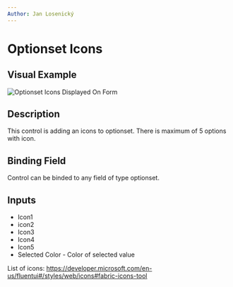 ```yaml
---
Author: Jan Losenický
---
```


# Optionset Icons

## Visual Example

![Optionset Icons Displayed On Form](/.attachments/Controls/optionseticons.png)

## Description

This control is adding an icons to optionset. There is maximum of 5 options with icon.

## Binding Field

Control can be binded to any field of type optionset.

## Inputs

- Icon1
- icon2
- Icon3
- Icon4
- Icon5
- Selected Color - Color of selected value

List of icons: https://developer.microsoft.com/en-us/fluentui#/styles/web/icons#fabric-icons-tool